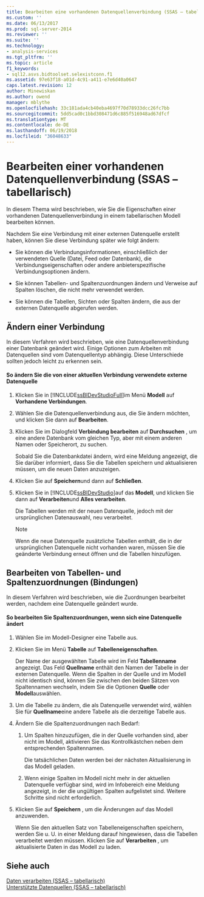 ```yaml
---
title: Bearbeiten eine vorhandenen Datenquellenverbindung (SSAS – tabellarisch) | Microsoft Docs
ms.custom: ''
ms.date: 06/13/2017
ms.prod: sql-server-2014
ms.reviewer: ''
ms.suite: ''
ms.technology:
- analysis-services
ms.tgt_pltfrm: ''
ms.topic: article
f1_keywords:
- sql12.asvs.bidtoolset.selexistconn.f1
ms.assetid: 97e63f18-a01d-4c91-a411-e7e6d40a0647
caps.latest.revision: 12
author: Minewiskan
ms.author: owend
manager: mblythe
ms.openlocfilehash: 33c181ada4cb40eba4697f70d78933dcc26fc7bb
ms.sourcegitcommit: 5dd5cad0c1bbd308471d6c885f516948ad67dfcf
ms.translationtype: MT
ms.contentlocale: de-DE
ms.lasthandoff: 06/19/2018
ms.locfileid: "36048633"
---
```

# <a name="edit-an-existing-data-source-connection-ssas-tabular"></a>Bearbeiten einer vorhandenen Datenquellenverbindung (SSAS – tabellarisch)
  In diesem Thema wird beschrieben, wie Sie die Eigenschaften einer vorhandenen Datenquellenverbindung in einem tabellarischen Modell bearbeiten können.  
  
 Nachdem Sie eine Verbindung mit einer externen Datenquelle erstellt haben, können Sie diese Verbindung später wie folgt ändern:  
  
-   Sie können die Verbindungsinformationen, einschließlich der verwendeten Quelle (Datei, Feed oder Datenbank), die Verbindungseigenschaften oder andere anbieterspezifische Verbindungsoptionen ändern.  
  
-   Sie können Tabellen- und Spaltenzuordnungen ändern und Verweise auf Spalten löschen, die nicht mehr verwendet werden.  
  
-   Sie können die Tabellen, Sichten oder Spalten ändern, die aus der externen Datenquelle abgerufen werden.  
  
## <a name="modify-a-connection"></a>Ändern einer Verbindung  
 In diesem Verfahren wird beschrieben, wie eine Datenquellenverbindung einer Datenbank geändert wird. Einige Optionen zum Arbeiten mit Datenquellen sind vom Datenquellentyp abhängig. Diese Unterschiede sollten jedoch leicht zu erkennen sein.  
  
#### <a name="to-change-the-external-data-source-used-by-a-current-connection"></a>So ändern Sie die von einer aktuellen Verbindung verwendete externe Datenquelle  
  
1.  Klicken Sie in [!INCLUDE[ssBIDevStudioFull](../includes/ssbidevstudiofull-md.md)]im Menü **Modell** auf **Vorhandene Verbindungen**.  
  
2.  Wählen Sie die Datenquellenverbindung aus, die Sie ändern möchten, und klicken Sie dann auf **Bearbeiten**.  
  
3.  Klicken Sie im Dialogfeld **Verbindung bearbeiten** auf **Durchsuchen** , um eine andere Datenbank vom gleichen Typ, aber mit einem anderen Namen oder Speicherort, zu suchen.  
  
     Sobald Sie die Datenbankdatei ändern, wird eine Meldung angezeigt, die Sie darüber informiert, dass Sie die Tabellen speichern und aktualisieren müssen, um die neuen Daten anzuzeigen.  
  
4.  Klicken Sie auf **Speichern**und dann auf **Schließen**.  
  
5.  Klicken Sie in [!INCLUDE[ssBIDevStudio](../includes/ssbidevstudio-md.md)]auf das **Modell**, und klicken Sie dann auf **Verarbeiten**und **Alles verarbeiten**.  
  
     Die Tabellen werden mit der neuen Datenquelle, jedoch mit der ursprünglichen Datenauswahl, neu verarbeitet.  
  
    > [!NOTE]  
    >  Wenn die neue Datenquelle zusätzliche Tabellen enthält, die in der ursprünglichen Datenquelle nicht vorhanden waren, müssen Sie die geänderte Verbindung erneut öffnen und die Tabellen hinzufügen.  
  
## <a name="edit-table-and-column-mappings-bindings"></a>Bearbeiten von Tabellen- und Spaltenzuordnungen (Bindungen)  
 In diesem Verfahren wird beschrieben, wie die Zuordnungen bearbeitet werden, nachdem eine Datenquelle geändert wurde.  
  
#### <a name="to-edit-column-mappings-when-a-data-source-changes"></a>So bearbeiten Sie Spaltenzuordnungen, wenn sich eine Datenquelle ändert  
  
1.  Wählen Sie im Modell-Designer eine Tabelle aus.  
  
2.  Klicken Sie im Menü **Tabelle** auf **Tabelleneigenschaften**.  
  
     Der Name der ausgewählten Tabelle wird im Feld **Tabellenname** angezeigt. Das Feld **Quellname** enthält den Namen der Tabelle in der externen Datenquelle. Wenn die Spalten in der Quelle und im Modell nicht identisch sind, können Sie zwischen den beiden Sätzen von Spaltennamen wechseln, indem Sie die Optionen **Quelle** oder **Modell**auswählen.  
  
3.  Um die Tabelle zu ändern, die als Datenquelle verwendet wird, wählen Sie für **Quellname**eine andere Tabelle als die derzeitige Tabelle aus.  
  
4.  Ändern Sie die Spaltenzuordnungen nach Bedarf:  
  
    1.  Um Spalten hinzuzufügen, die in der Quelle vorhanden sind, aber nicht im Modell, aktivieren Sie das Kontrollkästchen neben dem entsprechenden Spaltennamen.  
  
         Die tatsächlichen Daten werden bei der nächsten Aktualisierung in das Modell geladen.  
  
    2.  Wenn einige Spalten im Modell nicht mehr in der aktuellen Datenquelle verfügbar sind, wird im Infobereich eine Meldung angezeigt, in der die ungültigen Spalten aufgelistet sind. Weitere Schritte sind nicht erforderlich.  
  
5.  Klicken Sie auf **Speichern** , um die Änderungen auf das Modell anzuwenden.  
  
     Wenn Sie den aktuellen Satz von Tabelleneigenschaften speichern, werden Sie u. U. in einer Meldung darauf hingewiesen, dass die Tabellen verarbeitet werden müssen. Klicken Sie auf **Verarbeiten** , um aktualisierte Daten in das Modell zu laden.  
  
## <a name="see-also"></a>Siehe auch  
 [Daten verarbeiten &#40;SSAS – tabellarisch&#41;](process-data-ssas-tabular.md)   
 [Unterstützte Datenquellen &#40;SSAS – tabellarisch&#41;](tabular-models/data-sources-supported-ssas-tabular.md)  
  
  
